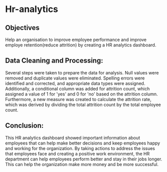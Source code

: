 # Hr-analytics
## Objectives
Help an organisation to improve employee performance and improve employe retention(reduce attrition) by creating a HR analytics dashboard.
## Data Cleaning and Processing:
Several steps were taken to prepare the data for analysis. Null values were removed and duplicate values were eliminated. Spelling errors were identified and corrected, and appropriate data types were assigned. Additionally, a conditional column was added for attrition count, which assigned a value of 1 for 'yes' and 0 for 'no' based on the attrition column. Furthermore, a new measure was created to calculate the attrition rate, which was derived by dividing the total attrition count by the total employee count.
## Conclusion: 
This HR analytics dashboard showed important information about employees that can help make better decisions and keep employees happy and working for the organization. By taking actions to address the issues that employees face and creating a positive work environment, the HR department can help employees perform better and stay in their jobs longer. This can help the organization make more money and be more successful.
